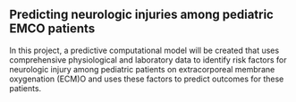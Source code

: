 ## Predicting neurologic injuries among pediatric EMCO patients  
In this project, a predictive computational model will be created that uses comprehensive physiological and laboratory data to identify risk factors for neurologic injury among pediatric patients on extracorporeal membrane oxygenation (ECM)O and uses these factors to predict outcomes for these patients.
